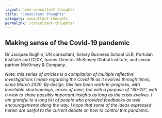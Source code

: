 ```yaml
---
layout: home-consultant-thoughts
title: "Consultant Thoughts"
category: consultant-thoughts
permalink: /consultant-thoughts/
---
```


## Making sense of the Covid-19 pandemic

Dr Jacques Bughin, UN consultant, Solvay Business School ULB, Portulan Institute and G20Y, former Director McKinsey Global Institute, and senior partner McKinsey & Company.

*Note: this series of articles is a compilation of multiple reflective investigations I made regarding the Covid 19 as it evolves through times, since March 2020. By design, this has been work-in-progress, with inevitable shortcomings, errors of mine, but with a purpose of “80-20”, with a view to share possibly important insights as long as the crisis evolves. I am grateful to a long list of people who provided feedbacks as well encouragements along the way. I hope that some of the ideas expressed herein are useful to the current debate on how to control this pandemic.*
